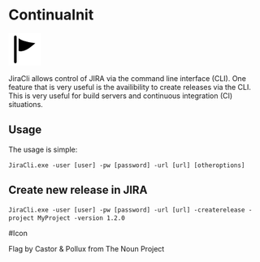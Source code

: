 ContinuaInit
============

![ContinuaInit](design/logo/logo_64.png)

JiraCli allows control of JIRA via the command line interface (CLI). One feature that is very useful is the availibility to create releases via the CLI. This is very useful for build servers and continuous integration (CI) situations. 


## Usage

The usage is simple:

    JiraCli.exe -user [user] -pw [password] -url [url] [otheroptions]

## Create new release in JIRA

	JiraCli.exe -user [user] -pw [password] -url [url] -createrelease -project MyProject -version 1.2.0 


#Icon

Flag by Castor & Pollux from The Noun Project